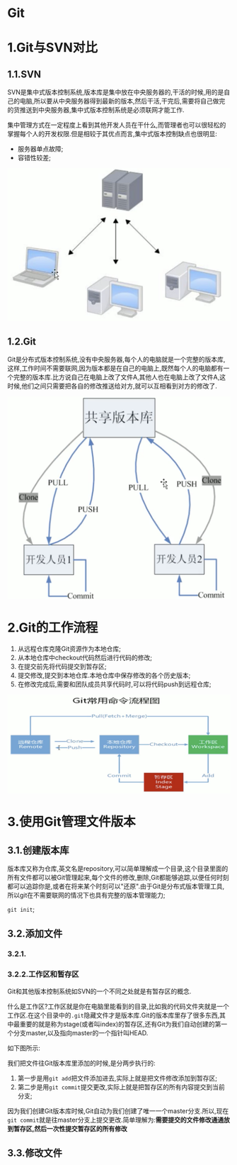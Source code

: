 # Git

# 1.Git与SVN对比

## 1.1.SVN

SVN是集中式版本控制系统,版本库是集中放在中央服务器的,干活的时候,用的是自己的电脑,所以要从中央服务器得到最新的版本,然后干活,干完后,需要将自己做完的货推送到中央服务器,集中式版本控制系统是必须联网才能工作.

集中管理方式在一定程度上看到其他开发人员在干什么,而管理者也可以很轻松的掌握每个人的开发权限.但是相较于其优点而言,集中式版本控制缺点也很明显:

* 服务器单点故障;
* 容错性较差;

![image-20200327154351845](Git.assets/image-20200327154351845.png)

## 1.2.Git

Git是分布式版本控制系统,没有中央服务器,每个人的电脑就是一个完整的版本库,这样,工作时间不需要联网,因为版本都是在自己的电脑上,既然每个人的电脑都有一个完整的版本库.比方说自己在电脑上改了文件A,其他人也在电脑上改了文件A,这时候,他们之间只需要把各自的修改推送给对方,就可以互相看到对方的修改了.

![image-20200327154423592](Git.assets/image-20200327154423592.png)

# 2.Git的工作流程

1. 从远程仓库克隆Git资源作为本地仓库;
2. 从本地仓库中checkout代码然后进行代码的修改;
3. 在提交前先将代码提交到暂存区;
4. 提交修改,提交到本地仓库.本地仓库中保存修改的各个历史版本;
5. 在修改完成后,需要和团队成员共享代码时,可以将代码push到远程仓库;

![image-20200327155450244](Git.assets/image-20200327155450244.png)

# 3.使用Git管理文件版本

## 3.1.创建版本库

版本库又称为仓库,英文名是repository,可以简单理解成一个目录,这个目录里面的所有文件都可以被Git管理起来,每个文件的修改,删除,Git都能够追踪,以便任何时刻都可以追踪你是,或者在将来某个时刻可以"还原".由于Git是分布式版本管理工具,所以git在不需要联网的情况下也具有完整的版本管理能力;

`git init`;

## 3.2.添加文件

### 3.2.1.

### 3.2.2.工作区和暂存区

Git和其他版本控制系统如SVN的一个不同之处就是有暂存区的概念.

什么是工作区?工作区就是你在电脑里能看到的目录,比如我的代码文件夹就是一个工作区.在这个目录中的`.git`隐藏文件才是版本库.Git的版本库里存了很多东西,其中最重要的就是称为stage(或者叫index)的暂存区,还有Git为我们自动创建的第一个分支master,以及指向master的一个指针叫HEAD.

如下图所示:

我们把文件往Git版本库里添加的时候,是分两步执行的:

1. 第一步是用`git add`把文件添加进去,实际上就是把文件修改添加到暂存区;
2. 第二步是用`git commit`提交更改,实际上就是把暂存区的所有内容提交到当前分支;

因为我们创建Git版本库时候,Git自动为我们创建了唯一一个master分支.所以,现在`git commit`就是往master分支上提交更改.简单理解为:**需要提交的文件修改通通放到暂存区,然后一次性提交暂存区的所有修改**

## 3.3.修改文件





